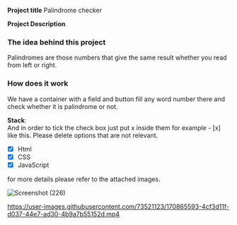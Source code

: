**Project title**
Palindrome checker

**Project Description**
### The idea behind this project
Palindromes are those numbers that give the same result whether you read from left or right.

### How does it work
We have a container with a field and button fill any word number there and check whether it is palindrome or not.

**Stack**:  
And in order to tick the check box just put x inside them for example - [x] like this. Please delete options that are not relevant.

- [x] Html
- [x] CSS
- [x] JavaScript

for more details please refer to the attached images.


![Screenshot (226)](https://user-images.githubusercontent.com/73521123/170865519-ffcb8be6-8a23-4543-b5bc-6b6b9291afd1.png)


https://user-images.githubusercontent.com/73521123/170865593-4cf3d11f-d037-44e7-ad30-4b9a7b55152d.mp4



